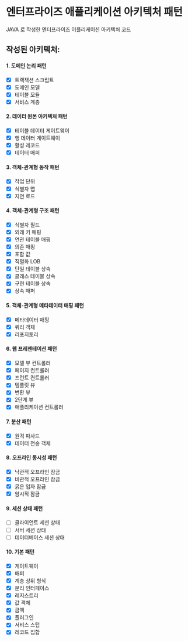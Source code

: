 # 엔터프라이즈 애플리케이션 아키텍처 패턴
JAVA 로 작성한 엔터프라이즈 어플리케이션 아키텍처 코드


## 작성된 아키텍처:
#### 1. 도메인 논리 패턴
- [X] 트랙잭션 스크립트
- [X] 도메인 모델
- [X] 테이블 모듈
- [X] 서비스 계층

#### 2. 데이터 원본 아키텍처 패턴
- [X] 테이블 데이터 게이트웨이
- [X] 행 데이터 게이트웨이
- [X] 활성 레코드
- [X] 데이터 매퍼

#### 3. 객체-관계형 동작 패턴
- [X] 작업 단위
- [X] 식별자 맵
- [X] 지연 로드

#### 4. 객체-관계형 구조 패턴
- [X] 식별자 필드
- [X] 외래 키 매핑
- [X] 연관 테이블 매핑
- [X] 의존 매핑
- [X] 포함 값
- [X] 직렬화 LOB
- [X] 단일 테이블 상속
- [X] 클래스 테이블 상속
- [X] 구현 테이블 상속
- [X] 상속 매퍼

#### 5. 객체-관계형 메타데이터 매핑 패턴
- [X] 메타데이터 매핑
- [X] 쿼리 객체
- [X] 리포지토리

#### 6. 웹 프레젠테이션 패턴
- [X] 모델 뷰 컨트롤러
- [X] 페이지 컨트롤러
- [X] 프런트 컨트롤러
- [X] 템플릿 뷰
- [X] 변환 뷰
- [X] 2단계 뷰
- [X] 애플리케이션 컨트롤러

#### 7. 분산 패턴
- [X] 원격 파사드
- [X] 데이터 전송 객체

#### 8. 오프라인 동시성 패턴
- [X] 낙관적 오프라인 잠금
- [X] 비관적 오프라인 잠금
- [X] 굵은 입자 잠금
- [X] 암시적 잠금

#### 9. 세션 상태 패턴
- [ ] 클라이언트 세션 상태
- [ ] 서버 세션 상태
- [ ] 데이터베이스 세션 상태

#### 10. 기본 패턴
- [X] 게이트웨이
- [X] 매퍼
- [X] 계층 상위 형식
- [X] 분리 인터페이스
- [X] 레지스트리
- [X] 값 객체
- [X] 금액
- [X] 플러그인
- [X] 서비스 스텁
- [X] 레코드 집합
